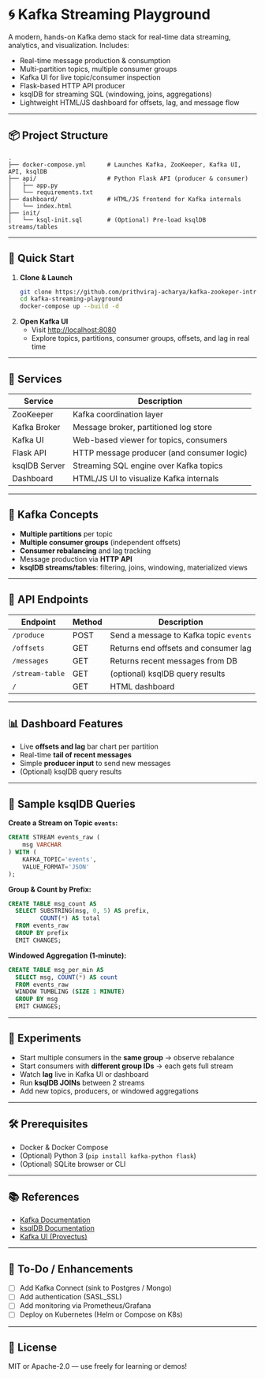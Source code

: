 # 🌀 Kafka Streaming Playground

A modern, hands-on Kafka demo stack for real-time data streaming, analytics, and visualization. Includes:

- Real-time message production & consumption
- Multi-partition topics, multiple consumer groups
- Kafka UI for live topic/consumer inspection
- Flask-based HTTP API producer
- ksqlDB for streaming SQL (windowing, joins, aggregations)
- Lightweight HTML/JS dashboard for offsets, lag, and message flow

---

## 📦 Project Structure

```
.
├── docker-compose.yml      # Launches Kafka, ZooKeeper, Kafka UI, API, ksqlDB
├── api/                    # Python Flask API (producer & consumer)
│   ├── app.py
│   └── requirements.txt
├── dashboard/              # HTML/JS frontend for Kafka internals
│   └── index.html
├── init/
│   └── ksql-init.sql       # (Optional) Pre-load ksqlDB streams/tables
```

---

## 🚀 Quick Start

1. **Clone & Launch**
   ```bash
   git clone https://github.com/prithviraj-acharya/kafka-zookeper-intro.git
   cd kafka-streaming-playground
   docker-compose up --build -d
   ```
2. **Open Kafka UI**
   - Visit [http://localhost:8080](http://localhost:8080)
   - Explore topics, partitions, consumer groups, offsets, and lag in real time

---

## 🧩 Services

| Service       | Description                                 |
| ------------- | ------------------------------------------- |
| ZooKeeper     | Kafka coordination layer                    |
| Kafka Broker  | Message broker, partitioned log store       |
| Kafka UI      | Web-based viewer for topics, consumers      |
| Flask API     | HTTP message producer (and consumer logic)  |
| ksqlDB Server | Streaming SQL engine over Kafka topics      |
| Dashboard     | HTML/JS UI to visualize Kafka internals     |

---

## 🎯 Kafka Concepts

- **Multiple partitions** per topic
- **Multiple consumer groups** (independent offsets)
- **Consumer rebalancing** and lag tracking
- Message production via **HTTP API**
- **ksqlDB streams/tables**: filtering, joins, windowing, materialized views

---

## 🔁 API Endpoints

| Endpoint        | Method | Description                            |
| --------------- | ------ | -------------------------------------- |
| `/produce`      | POST   | Send a message to Kafka topic `events` |
| `/offsets`      | GET    | Returns end offsets and consumer lag   |
| `/messages`     | GET    | Returns recent messages from DB        |
| `/stream-table` | GET    | (optional) ksqlDB query results        |
| `/`             | GET    | HTML dashboard                         |

---

## 📊 Dashboard Features

- Live **offsets and lag** bar chart per partition
- Real-time **tail of recent messages**
- Simple **producer input** to send new messages
- (Optional) ksqlDB query results

---

## 🧪 Sample ksqlDB Queries

**Create a Stream on Topic `events`:**
```sql
CREATE STREAM events_raw (
    msg VARCHAR
) WITH (
    KAFKA_TOPIC='events',
    VALUE_FORMAT='JSON'
);
```

**Group & Count by Prefix:**
```sql
CREATE TABLE msg_count AS
  SELECT SUBSTRING(msg, 0, 5) AS prefix,
         COUNT(*) AS total
  FROM events_raw
  GROUP BY prefix
  EMIT CHANGES;
```

**Windowed Aggregation (1-minute):**
```sql
CREATE TABLE msg_per_min AS
  SELECT msg, COUNT(*) AS count
  FROM events_raw
  WINDOW TUMBLING (SIZE 1 MINUTE)
  GROUP BY msg
  EMIT CHANGES;
```

---

## 🧪 Experiments

- Start multiple consumers in the **same group** → observe rebalance
- Start consumers with **different group IDs** → each gets full stream
- Watch **lag** live in Kafka UI or dashboard
- Run **ksqlDB JOINs** between 2 streams
- Add new topics, producers, or windowed aggregations

---

## 🛠️ Prerequisites

- Docker & Docker Compose
- (Optional) Python 3 (`pip install kafka-python flask`)
- (Optional) SQLite browser or CLI

---

## 📚 References

- [Kafka Documentation](https://kafka.apache.org/documentation/)
- [ksqlDB Documentation](https://docs.confluent.io/ksqldb/)
- [Kafka UI (Provectus)](https://github.com/provectus/kafka-ui)

---

## 📌 To-Do / Enhancements

- [ ] Add Kafka Connect (sink to Postgres / Mongo)
- [ ] Add authentication (SASL_SSL)
- [ ] Add monitoring via Prometheus/Grafana
- [ ] Deploy on Kubernetes (Helm or Compose on K8s)

---

## 🤝 License

MIT or Apache-2.0 — use freely for learning or demos!

